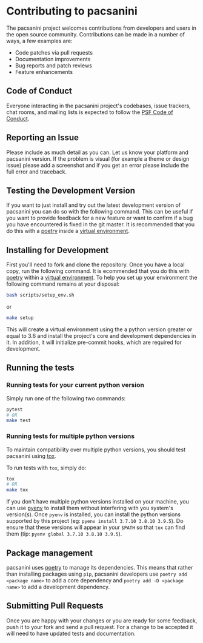 # Contributing to pacsanini

The pacsanini project welcomes contributions from developers and
users in the open source community. Contributions can be made
in a number of ways, a few examples are:

- Code patches via pull requests
- Documentation improvements
- Bug reports and patch reviews
- Feature enhancements

## Code of Conduct

Everyone interacting in the pacsanini project's codebases, issue trackers, chat
rooms, and mailing lists is expected to follow the [PSF Code of Conduct].

## Reporting an Issue

Please include as much detail as you can. Let us know your platform and pacsanini
version. If the problem is visual (for example a theme or design issue) please
add a screenshot and if you get an error please include the full error and
traceback.

## Testing the Development Version

If you want to just install and try out the latest development version of
pacsanini you can do so with the following command. This can be useful if you
want to provide feedback for a new feature or want to confirm if a bug you
have encountered is fixed in the git master. It is recommended that you do
this with a [poetry] inside a [virtual environment].

## Installing for Development

First you'll need to fork and clone the repository. Once you have a local
copy, run the following command. It is ecommended that you do this with [poetry]
within a [virtual environment]. To help you set up your environment the following
command remains at your disposal:

```bash
bash scripts/setup_env.sh
```

or

```bash
make setup
```

This will create a virtual environment using the a python version greater or
equal to 3.6 and install the project's core and development dependencies in
it. In addition, it will initialize pre-commit hooks, which are required for
development.

## Running the tests

### Running tests for your current python version

Simply run one of the following two commands:

```bash
pytest
# OR
make test
```

### Running tests for multiple python versions

To maintain compatibility over multiple python versions, you should test pacsanini
using [tox](https://tox.readthedocs.io/en/latest/).

To run tests with `tox`, simply do:

```bash
tox
# OR
make tox
```

If you don't have multiple python versions installed on your machine, you can use [pyenv](https://github.com/pyenv/pyenv) to install them without interfering with you system's version(s). Once `pyenv` is installed, you can install the python versions supported by this project (eg: `pyenv install 3.7.10 3.8.10 3.9.5`). Do ensure that these versions will appear in your `$PATH` so that `tox` can find them (tip: `pyenv global 3.7.10 3.8.10 3.9.5`).

## Package management

pacsanini uses [poetry] to manage its dependencies. This means that rather than installing
packages using `pip`, pacsanini developers use `poetry add <package name>` to add a core
dependency and `poetry add -D <package name>` to add a development dependency.

## Submitting Pull Requests

Once you are happy with your changes or you are ready for some feedback, push
it to your fork and send a pull request. For a change to be accepted it will
need to have updated tests and documentation.

[PSF Code of Conduct]: https://www.python.org/psf/conduct/
[poetry]: https://python-poetry.org/
[virtual environment]: https://docs.python.org/3/tutorial/venv.html
